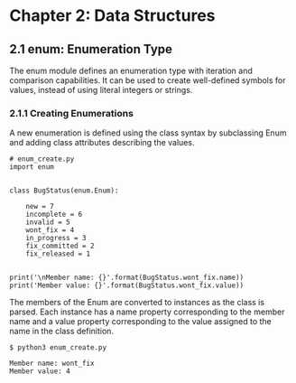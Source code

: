 # Chapter 2: Data Structures

## 2.1 enum: Enumeration Type

The enum module defines an enumeration type with iteration and comparison capabilities. It can be used to create well-defined symbols for values, instead of using literal integers or strings.

### 2.1.1 Creating Enumerations

A new enumeration is defined using the class syntax by subclassing Enum and adding class attributes describing the values.

```
# enum_create.py
import enum


class BugStatus(enum.Enum):

    new = 7
    incomplete = 6
    invalid = 5
    wont_fix = 4
    in_progress = 3
    fix_committed = 2
    fix_released = 1


print('\nMember name: {}'.format(BugStatus.wont_fix.name))
print('Member value: {}'.format(BugStatus.wont_fix.value))
```

The members of the Enum are converted to instances as the class is parsed. Each instance has a name property corresponding to the member name and a value property corresponding to the value assigned to the name in the class definition.

```
$ python3 enum_create.py 

Member name: wont_fix
Member value: 4
```